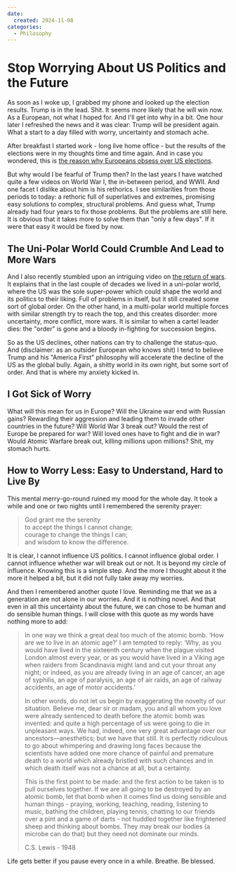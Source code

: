 ```yaml
---
date: 
  created: 2024-11-08
categories:
  - Philosophy
---
```


# Stop Worrying About US Politics and the Future

As soon as I woke up, I grabbed my phone and looked up the election results. Trump is in the lead. Shit. It seems more likely that he will win now. As a European, not what I hoped for. And I'll get into why in a bit. One hour later I refreshed the news and it was clear: Trump will be president again. What a start to a day filled with worry, uncertainty and stomach ache.

<!-- more -->

After breakfast I started work - long live home office - but the results of the elections were in my thoughts time and time again. And in case you wondered, this is [the reason why Europeans obsess over US elections](https://i.ytimg.com/vi/3n70z688cHY/maxresdefault.jpg).

But why would I be fearful of Trump then? In the last years I have watched quite a few videos on World War I, the in-between period, and WWII. And one facet I dislike about him is his rethorics. I see similarities from those periods to today: a rethoric full of superlatives and extremes, promising easy solutions to complex, structural problems. And guess what, Trump already had four years to fix those problems. But the problems are still here. It is obvious that it takes more to solve them than "only a few days". If it were that easy it would be fixed by now.

## The Uni-Polar World Could Crumble And Lead to More Wars

And I also recently stumbled upon an intriguing video on [the return of wars](https://www.youtube.com/watch?v=-nn5pYczJM0). It explains that in the last couple of decades we lived in a uni-polar world, where the US was the sole super-power which could shape the world and its politics to their liking. Full of problems in itself, but it still created some sort of global order. On the other hand, in a multi-polar world multiple forces with similar strength try to reach the top, and this creates disorder: more uncertainty, more conflict, more wars. It is similar to when a cartel leader dies: the "order" is gone and a bloody in-fighting for succession begins.

So as the US declines, other nations can try to challenge the status-quo. And (disclaimer: as an outsider European who knows shit) I tend to believe Trump and his "America First" philosophy will accelerate the decline of the US as the global bully. Again, a shitty world in its own right, but some sort of order. And that is where my anxiety kicked in.

## I Got Sick of Worry

What will this mean for us in Europe? Will the Ukraine war end with Russian gains? Rewarding their aggression and leading them to invade other countries in the future? Will World War 3 break out? Would the rest of Europe be prepared for war? Will loved ones have to fight and die in war? Would Atomic Warfare break out, killing millions upon millions? Shit, my stomach hurts.

## How to Worry Less: Easy to Understand, Hard to Live By

This mental merry-go-round ruined my mood for the whole day. It took a while and one or two nights until I remembered the serenity prayer:

> God grant me the serenity  
> to accept the things I cannot change;  
> courage to change the things I can;  
> and wisdom to know the difference.

It is clear, I cannot influence US politics. I cannot influence global order. I cannot influence whether war will break out or not. It is beyond my circle of influence. Knowing this is a simple step. And the more I thought about it the more it helped a bit, but it did not fully take away my worries.

And then I remembered another quote I love. Reminding me that we as a generation are not alone in our worries. And it is nothing novel. And that even in all this uncertainty about the future, we can chose to be human and do sensible human things. I will close with this quote as my words have nothing more to add:

> In one way we think a great deal too much of the atomic bomb. ‘How are we to live in an atomic age?’ I am tempted to reply: ‘Why, as you would have lived in the sixteenth century when the plague visited London almost every year, or as you would have lived in a Viking age when raiders from Scandinavia might land and cut your throat any night; or indeed, as you are already living in an age of cancer, an age of syphilis, an age of paralysis, an age of air raids, an age of railway accidents, an age of motor accidents.’
> 
> In other words, do not let us begin by exaggerating the novelty of our situation. Believe me, dear sir or madam, you and all whom you love were already sentenced to death before the atomic bomb was invented: and quite a high percentage of us were going to die in unpleasant ways. We had, indeed, one very great advantage over our ancestors—anesthetics; but we have that still. It is perfectly ridiculous to go about whimpering and drawing long faces because the scientists have added one more chance of painful and premature death to a world which already bristled with such chances and in which death itself was not a chance at all, but a certainty.
> 
> This is the first point to be made: and the first action to be taken is to pull ourselves together. If we are all going to be destroyed by an atomic bomb, let that bomb when it comes find us doing sensible and human things - praying, working, teaching, reading, listening to music, bathing the children, playing tennis, chatting to our friends over a pint and a game of darts - not huddled together like frightened sheep and thinking about bombs. They may break our bodies (a microbe can do that) but they need not dominate our minds.
> 
> C.S. Lewis - 1948

<div class="goodie">
  Life gets better if you pause every once in a while. Breathe. Be blessed.
</div>